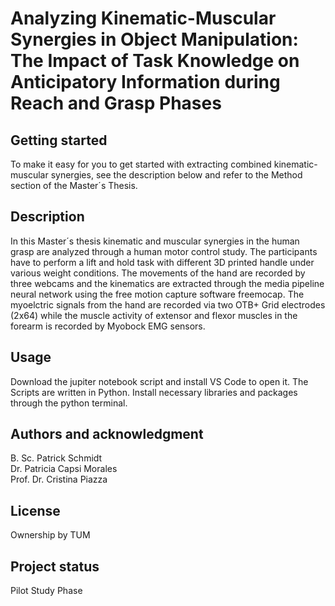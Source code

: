 # Analyzing Kinematic-Muscular Synergies in Object Manipulation: The Impact of Task Knowledge on Anticipatory Information during Reach and Grasp Phases


## Getting started

To make it easy for you to get started with extracting combined kinematic- muscular synergies, see the description below and refer to the Method section of the Master´s Thesis.


## Description
In this Master´s thesis kinematic and muscular synergies in the human grasp are analyzed through a human motor control study. The participants have to perform a lift and hold task with different 3D printed handle under various weight conditions. The movements of the hand are recorded by three webcams and the kinematics are extracted through the media pipeline neural network using the free motion capture software freemocap. The myoelctric signals from the hand are recorded via two OTB+ Grid electrodes (2x64) while the muscle activity of extensor and flexor muscles in the forearm is recorded by Myobock EMG sensors. 

## Usage
Download the jupiter notebook script and install VS Code to open it. The Scripts are written in Python. Install necessary libraries and packages through the python terminal. 

## Authors and acknowledgment
B. Sc. Patrick Schmidt  
Dr. Patricia Capsi Morales  
Prof. Dr. Cristina Piazza

## License
Ownership by TUM  

## Project status
Pilot Study Phase
